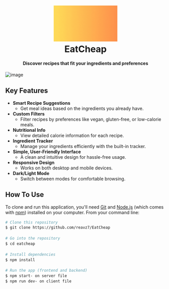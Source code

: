 <h1 align="center">
  <br>
  <a href="https://github.com/kamil/eatcheap"><img src="client/src/assets/eatcheap_login.gif" alt="EatCheap" width="200"></a>
  <br>
  EatCheap
  <br>
</h1>

<h4 align="center">Discover recipes that fit your ingredients and preferences</h4>

![image](https://github.com/user-attachments/assets/46b8855b-8f07-4ec7-abd4-bf67692abffb)

## Key Features

* **Smart Recipe Suggestions**  
  - Get meal ideas based on the ingredients you already have.  
* **Custom Filters**  
  - Filter recipes by preferences like vegan, gluten-free, or low-calorie meals.  
* **Nutritional Info**  
  - View detailed calorie information for each recipe.  
* **Ingredient Tracker**  
  - Manage your ingredients efficiently with the built-in tracker.  
* **Simple, User-Friendly Interface**  
  - A clean and intuitive design for hassle-free usage.  
* **Responsive Design**  
  - Works on both desktop and mobile devices.  
* **Dark/Light Mode**  
  - Switch between modes for comfortable browsing.  

## How To Use

To clone and run this application, you'll need [Git](https://git-scm.com) and [Node.js](https://nodejs.org/en/download/) (which comes with [npm](http://npmjs.com)) installed on your computer. From your command line:

```bash
# Clone this repository
$ git clone https://github.com/reavz7/EatCheap

# Go into the repository
$ cd eatcheap

# Install dependencies
$ npm install

# Run the app (frontend and backend)
$ npm start- on server file
$ npm run dev- on client file
